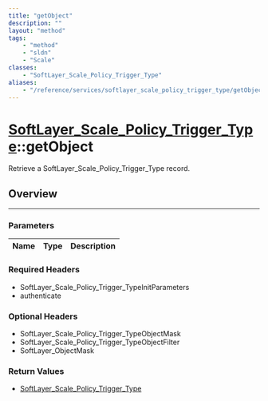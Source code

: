 ```yaml
---
title: "getObject"
description: ""
layout: "method"
tags:
    - "method"
    - "sldn"
    - "Scale"
classes:
    - "SoftLayer_Scale_Policy_Trigger_Type"
aliases:
    - "/reference/services/softlayer_scale_policy_trigger_type/getObject"
---
```

# [SoftLayer_Scale_Policy_Trigger_Type](/reference/services/SoftLayer_Scale_Policy_Trigger_Type)::getObject

Retrieve a SoftLayer_Scale_Policy_Trigger_Type record.


## Overview 


-----

### Parameters 
|Name | Type | Description |
| --- | --- | --- |


### Required Headers
* SoftLayer_Scale_Policy_Trigger_TypeInitParameters
* authenticate


### Optional Headers
* SoftLayer_Scale_Policy_Trigger_TypeObjectMask
* SoftLayer_Scale_Policy_Trigger_TypeObjectFilter
* SoftLayer_ObjectMask

### Return Values
* <a href='/reference/datatypes/SoftLayer_Scale_Policy_Trigger_Type'>SoftLayer_Scale_Policy_Trigger_Type </a>




